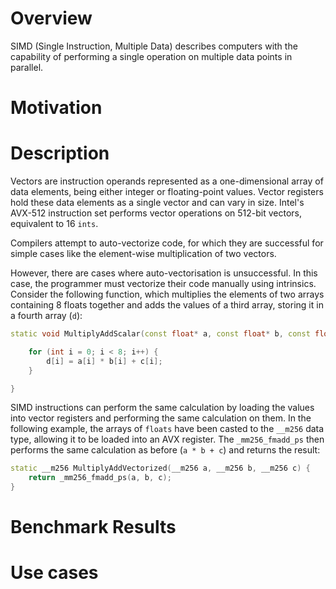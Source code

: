 # Overview

SIMD (Single Instruction, Multiple Data) describes computers with the capability of performing a single operation on multiple data points in parallel.

# Motivation




# Description

Vectors are instruction operands represented as a one-dimensional array of data elements, being either integer or floating-point values. Vector registers hold these data elements as a single vector and can vary in size. Intel's AVX-512 instruction set performs vector operations on 512-bit vectors, equivalent to 16 `ints`.

Compilers attempt to auto-vectorize code, for which they are successful for simple cases like the element-wise multiplication of two vectors.

However, there are cases where auto-vectorisation is unsuccessful. In this case, the programmer must vectorize their code manually using intrinsics. Consider the following function, which multiplies the elements of two arrays containing 8 floats together and adds the values of a third array, storing it in a fourth array (`d`):

```c++
static void MultiplyAddScalar(const float* a, const float* b, const float* c, float* d) {

    for (int i = 0; i < 8; i++) {
        d[i] = a[i] * b[i] + c[i];
    }

}
```

SIMD instructions can perform the same calculation by loading the values into vector registers and performing the same calculation on them. In the following example, the arrays of `floats` have been casted to the `__m256` data type, allowing it to be loaded into an AVX register. The `_mm256_fmadd_ps` then performs the same calculation as before (`a * b + c`) and returns the result:

```c++
static __m256 MultiplyAddVectorized(__m256 a, __m256 b, __m256 c) {
    return _mm256_fmadd_ps(a, b, c);
}
```


# Benchmark Results

# Use cases